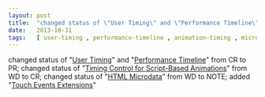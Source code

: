 ```yaml
---
layout: post
title:  "changed status of \"User Timing\" and \"Performance Timeline\" from CR to PR; changed status of \"Timing Control for Script-Based Animations\" from WD to CR; changed status of \"HTML Microdata\" from WD to NOTE; added \"Touch Events Extensions\""
date:   2013-10-31
tags:   [ user-timing , performance-timeline , animation-timing , microdata , touch-events-extensions ]
---
```


changed status of "[User Timing](/spec/user-timing)" and "[Performance Timeline](/spec/performance-timeline)" from CR to PR; changed status of "[Timing Control for Script-Based Animations](/spec/animation-timing)" from WD to CR; changed status of "[HTML Microdata](/spec/microdata)" from WD to NOTE; added "[Touch Events Extensions](/spec/touch-events-extensions)"

